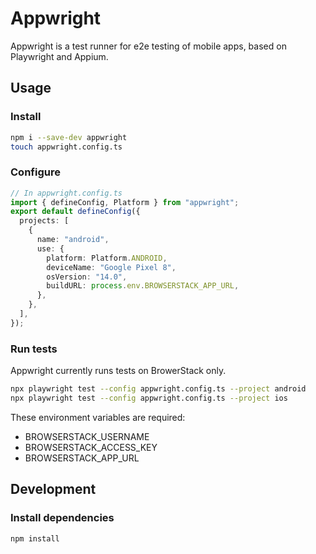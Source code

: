 # Appwright

Appwright is a test runner for e2e testing of mobile apps, based on Playwright and Appium.

## Usage

### Install

```sh
npm i --save-dev appwright
touch appwright.config.ts
```

### Configure

```ts
// In appwright.config.ts
import { defineConfig, Platform } from "appwright";
export default defineConfig({
  projects: [
    {
      name: "android",
      use: {
        platform: Platform.ANDROID,
        deviceName: "Google Pixel 8",
        osVersion: "14.0",
        buildURL: process.env.BROWSERSTACK_APP_URL,
      },
    },
  ],
});
```

### Run tests

Appwright currently runs tests on BrowerStack only.

```sh
npx playwright test --config appwright.config.ts --project android
npx playwright test --config appwright.config.ts --project ios
```

These environment variables are required:

- BROWSERSTACK_USERNAME
- BROWSERSTACK_ACCESS_KEY
- BROWSERSTACK_APP_URL

## Development

### Install dependencies

```bash
npm install
```
